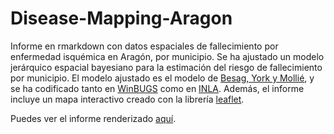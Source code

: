 # Disease-Mapping-Aragon
Informe en rmarkdown con datos espaciales de fallecimiento por enfermedad isquémica en Aragón, por municipio. Se ha ajustado un modelo jerárquico espacial bayesiano para la estimación del riesgo de fallecimiento por municipio.
El modelo ajustado es el modelo de [Besag,  York y Mollié](https://link.springer.com/article/10.1007/BF00116466), y se ha codificado tanto en [WinBUGS](https://en.wikipedia.org/wiki/WinBUGS)
como en [INLA](https://www.r-inla.org/). 
Además, el informe incluye un mapa interactivo creado con la librería [leaflet](https://rstudio.github.io/leaflet/).  

Puedes ver el informe renderizado [aquí](https://julian-guillo.github.io/Disease-Mapping-Aragon/).
